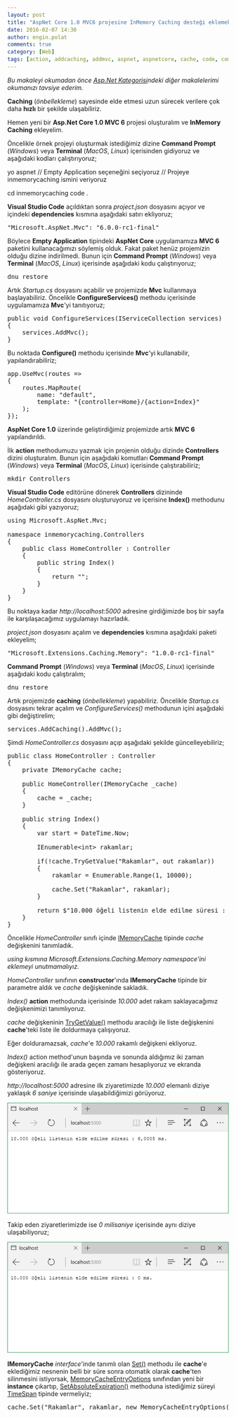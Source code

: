 ```yaml
---
layout: post
title: "AspNet Core 1.0 MVC6 projesine InMemory Caching desteği eklemek"
date: 2016-02-07 14:30
author: engin.polat
comments: true
category: [Web]
tags: [action, addcaching, addmvc, aspnet, aspnetcore, cache, code, command, command prompt, configure, configureservices, console, constructor, controller, datetime, dependencies, dnu, dnx, fromminutes, IEnumerable, imemorycache, iservicecollection, linux, localhost, maproute, memorycacheentryoptions, mvc, namespace, out, project.json, restore, return, set, setabsoluteexpiration, startup.cs, template, terminal, TimeSpan, trygetvalue, usemvc, using, visual studio code, web, windows, yo]
---
```

*Bu makaleyi okumadan önce <a href="/kategori/asp-net/" target="_blank" rel="noopener">Asp.Net Kategorisi</a>ndeki diğer makalelerimi okumanızı tavsiye ederim.*

**Caching** (*önbellekleme*) sayesinde elde etmesi uzun sürecek verilere çok daha **hızlı** bir şekilde ulaşabiliriz.

Hemen yeni bir **Asp.Net Core 1.0 MVC 6** projesi oluşturalım ve **InMemory Caching** ekleyelim.

Öncelikle örnek projeyi oluşturmak istediğimiz dizine **Command Prompt** (*Windows*) veya **Terminal** (*MacOS*, *Linux*) içerisinden gidiyoruz ve aşağıdaki kodları çalıştırıyoruz;



yo aspnet
// Empty Application seçeneğini seçiyoruz
// Projeye inmemorycaching ismini veriyoruz

cd inmemorycaching
code .</pre>

**Visual Studio Code** açıldıktan sonra *project.json* dosyasını açıyor ve içindeki **dependencies** kısmına aşağıdaki satırı ekliyoruz;

<pre class="brush:csharp">"Microsoft.AspNet.Mvc": "6.0.0-rc1-final"</pre>

Böylece **Empty Application** tipindeki **AspNet Core** uygulamamıza **MVC 6** paketini kullanacağımızı söylemiş olduk. Fakat paket henüz projemizin olduğu dizine indirilmedi. Bunun için **Command Prompt** (*Windows*) veya **Terminal** (*MacOS*, *Linux*) içerisinde aşağıdaki kodu çalıştırıyoruz;

<pre class="brush:csharp">dnu restore</pre>

Artık *Startup.cs* dosyasını açabilir ve projemizde **Mvc** kullanmaya başlayabiliriz. Öncelikle **ConfigureServices()** methodu içerisinde uygulamamıza **Mvc**'yi tanıtıyoruz;

<pre class="brush:csharp">public void ConfigureServices(IServiceCollection services)
{
    services.AddMvc();
}</pre>

Bu noktada **Configure()** methodu içerisinde **Mvc**'yi kullanabilir, yapılandırabiliriz;

<pre class="brush:csharp">app.UseMvc(routes =>
{
    routes.MapRoute(
        name: "default",
        template: "{controller=Home}/{action=Index}"
    );
});</pre>

**AspNet Core 1.0** üzerinde geliştirdiğimiz projemizde artık **MVC 6** yapılandırıldı.

İlk **action** methodumuzu yazmak için projenin olduğu dizinde **Controllers** dizini oluşturalım. Bunun için aşağıdaki komutları **Command Prompt** (*Windows*) veya **Terminal** (*MacOS*, *Linux*) içerisinde çalıştırabiliriz;

<pre class="brush:csharp">mkdir Controllers</pre>

**Visual Studio Code** editörüne dönerek **Controllers** dizininde *HomeController.cs* dosyasını oluşturuyoruz ve içerisine **Index()** methodunu aşağıdaki gibi yazıyoruz;

<pre class="brush:csharp">using Microsoft.AspNet.Mvc;

namespace inmemorycaching.Controllers
{
    public class HomeController : Controller
    {
        public string Index()
        {
            return "";
        }
    }
}</pre>

Bu noktaya kadar *http://localhost:5000* adresine girdiğimizde boş bir sayfa ile karşılaşacağımız uygulamayı hazırladık.

*project.json* dosyasını açalım ve **dependencies** kısmına aşağıdaki paketi ekleyelim;

<pre class="brush:csharp">"Microsoft.Extensions.Caching.Memory": "1.0.0-rc1-final"</pre>

**Command Prompt** (*Windows*) veya **Terminal** (*MacOS*, *Linux*) içerisinde aşağıdaki kodu çalıştıralım;

<pre class="brush:csharp">dnu restore</pre>

Artık projemizde **caching** (*önbellekleme*) yapabiliriz. Öncelikle *Startup.cs* dosyasını tekrar açalım ve *ConfigureServices()* methodunun içini aşağıdaki gibi değiştirelim;

<pre class="brush:csharp">services.AddCaching().AddMvc();</pre>

Şimdi *HomeController.cs* dosyasını açıp aşağıdaki şekilde güncelleyebiliriz;

<pre class="brush:csharp">public class HomeController : Controller
{
    private IMemoryCache cache;

    public HomeController(IMemoryCache _cache)
    {
        cache = _cache;
    }

    public string Index()
    {
        var start = DateTime.Now;

        IEnumerable&lt;int&gt; rakamlar;

        if(!cache.TryGetValue("Rakamlar", out rakamlar))
        {
            rakamlar = Enumerable.Range(1, 10000);

            cache.Set("Rakamlar", rakamlar);
        }

        return $"10.000 öğeli listenin elde edilme süresi : {(DateTime.Now - start).TotalMilliseconds} ms.";
    }
}</pre>

Öncelikle *HomeController* sınıfı içinde <a href="http://docs.asp.net/projects/api/en/latest/autoapi/Microsoft/Extensions/Caching/Memory/IMemoryCache/index.html#imemorycache-interface" target="_blank" rel="noopener">IMemoryCache</a> tipinde *cache* değişkenini tanımladık.

*using kısmına Microsoft.Extensions.Caching.Memory namespace'ini eklemeyi unutmamalıyız.*

*HomeController* sınıfının **constructor**'ında **IMemoryCache** tipinde bir parametre aldık ve *cache* değişkeninde sakladık.

*Index()* **action** methodunda içerisinde *10.000* adet rakam saklayacağımız değişkenimizi tanımlıyoruz.

*cache* değişkeninin <a href="http://docs.asp.net/projects/api/en/latest/autoapi/Microsoft/Extensions/Caching/Memory/IMemoryCache/index.html#meth-Microsoft.Extensions.Caching.Memory.IMemoryCache.TryGetValue" target="_blank" rel="noopener">TryGetValue()</a> methodu aracılığı ile liste değişkenini **cache**'teki liste ile doldurmaya çalışıyoruz.

Eğer dolduramazsak, *cache*'e *10.000* rakamlı değişkeni ekliyoruz.

*Index()* action method'unun başında ve sonunda aldığımız iki zaman değişkeni aracılığı ile arada geçen zamanı hesaplıyoruz ve ekranda gösteriyoruz.

*http://localhost:5000* adresine ilk ziyaretimizde *10.000* elemanlı diziye yaklaşık *6 saniye* içerisinde ulaşabildiğimizi görüyoruz.

![](/assets/uploads/2016/02/in-memory-cache-1.png)

Takip eden ziyaretlerimizde ise *0 milisaniye* içerisinde aynı diziye ulaşabiliyoruz;

![](/assets/uploads/2016/02/in-memory-cache-2.png)

**IMemoryCache** *interface*'inde tanımlı olan <a href="http://docs.asp.net/projects/api/en/latest/autoapi/Microsoft/Extensions/Caching/Memory/IMemoryCache/index.html#meth-Microsoft.Extensions.Caching.Memory.IMemoryCache.Set" target="_blank" rel="noopener">Set()</a> methodu ile **cache**'e eklediğimiz nesnenin belli bir süre sonra otomatik olarak **cache**'ten silinmesini istiyorsak, <a href="http://docs.asp.net/projects/api/en/latest/autoapi/Microsoft/Extensions/Caching/Memory/MemoryCacheEntryOptions/index.html#Microsoft.Extensions.Caching.Memory.MemoryCacheEntryOptions" target="_blank" rel="noopener">MemoryCacheEntryOptions</a> sınıfından yeni bir **instance** çıkartıp, <a href="http://docs.asp.net/projects/api/en/latest/autoapi/Microsoft/Extensions/Caching/Memory/MemoryCacheEntryExtensions/index.html?highlight=setabsoluteexpiration#meth-Microsoft.Extensions.Caching.Memory.MemoryCacheEntryExtensions.SetAbsoluteExpiration" target="_blank" rel="noopener">SetAbsoluteExpiration()</a> methoduna istediğimiz süreyi <a href="http://msdn.microsoft.com/library/system.timespan" target="_blank" rel="noopener">TimeSpan</a> tipinde vermeliyiz;

<pre class="brush:csharp">cache.Set("Rakamlar", rakamlar, new MemoryCacheEntryOptions().SetAbsoluteExpiration(TimeSpan.FromMinutes(30)));



